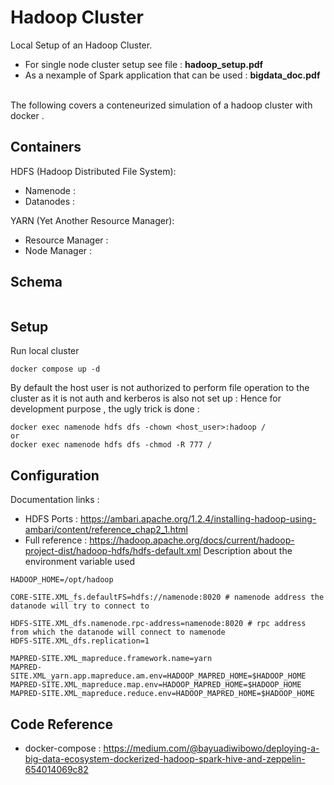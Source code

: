 # Hadoop Cluster
Local Setup of an Hadoop Cluster.
<ul>
<li>For single node cluster setup see file : <b>hadoop_setup.pdf</b></li>
<li>As a nexample of Spark application that can be used  : <b>bigdata_doc.pdf</b></li>
</ul>

<br>
The following covers a conteneurized simulation of a hadoop cluster with docker . 

## Containers 
HDFS (Hadoop Distributed File System):
<ul>
<li>Namenode : </li>
<li>Datanodes : </li>
</ul>
YARN (Yet Another Resource Manager):
<ul>
<li>Resource Manager : </li>
<li>Node Manager : </li>
</ul>

## Schema
<img src="" />

## Setup 
Run local cluster 
```
docker compose up -d
```
By default the host user is not authorized to perform file operation to the cluster as it is not auth and kerberos is also not set up :
Hence for development purpose , the ugly trick is done :  
```
docker exec namenode hdfs dfs -chown <host_user>:hadoop /
or 
docker exec namenode hdfs dfs -chmod -R 777 /
```
## Configuration
Documentation links :
- HDFS Ports : https://ambari.apache.org/1.2.4/installing-hadoop-using-ambari/content/reference_chap2_1.html 
- Full reference : https://hadoop.apache.org/docs/current/hadoop-project-dist/hadoop-hdfs/hdfs-default.xml
Description about the environment variable used
```
HADOOP_HOME=/opt/hadoop

CORE-SITE.XML_fs.defaultFS=hdfs://namenode:8020 # namenode address the datanode will try to connect to 

HDFS-SITE.XML_dfs.namenode.rpc-address=namenode:8020 # rpc address from which the datanode will connect to namenode
HDFS-SITE.XML_dfs.replication=1

MAPRED-SITE.XML_mapreduce.framework.name=yarn
MAPRED-SITE.XML_yarn.app.mapreduce.am.env=HADOOP_MAPRED_HOME=$HADOOP_HOME
MAPRED-SITE.XML_mapreduce.map.env=HADOOP_MAPRED_HOME=$HADOOP_HOME
MAPRED-SITE.XML_mapreduce.reduce.env=HADOOP_MAPRED_HOME=$HADOOP_HOME

```
## Code Reference 
- docker-compose : 
https://medium.com/@bayuadiwibowo/deploying-a-big-data-ecosystem-dockerized-hadoop-spark-hive-and-zeppelin-654014069c82